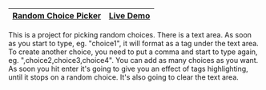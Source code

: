 | [Random Choice Picker](https://github.com/lana-20/50_Projects_in_50_Days/tree/main/RandomChoicePicker) | [Live Demo](https://lana-20.github.io/random-choice-picker/) |
|----|----|

This is a project for picking random choices.
There is a text area. As soon as you start to type, eg. "choice1", it will format as a tag under the text area.
To create another choice, you need to put a comma and start to type again, eg. ",choice2,choice3,choice4". 
You can add as many choices as you want. As soon you hit enter it's going to give you an 
effect of tags highlighting, until it stops on a random choice. It's also going to clear the text area.
